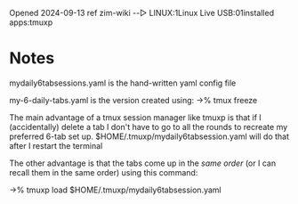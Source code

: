 Opened 2024-09-13
ref zim-wiki --▷ LINUX:1Linux Live USB:01installed apps:tmuxp


# Notes

mydaily6tabsessions.yaml is the hand-written yaml config file

my-6-daily-tabs.yaml is the version created using:
->% tmux freeze 


The main advantage of a tmux session manager like tmuxp is that if I (accidentally) delete a tab I don't have to 
go to all the rounds to recreate my preferred  6-tab set up. $HOME/.tmuxp/mydaily6tabsession.yaml will do that after I restart the
terminal

The other advantage is that the tabs come up in the _same order_ (or I can recall them in the same order) 
using this command:

->% tmuxp load $HOME/.tmuxp/mydaily6tabsession.yaml 

